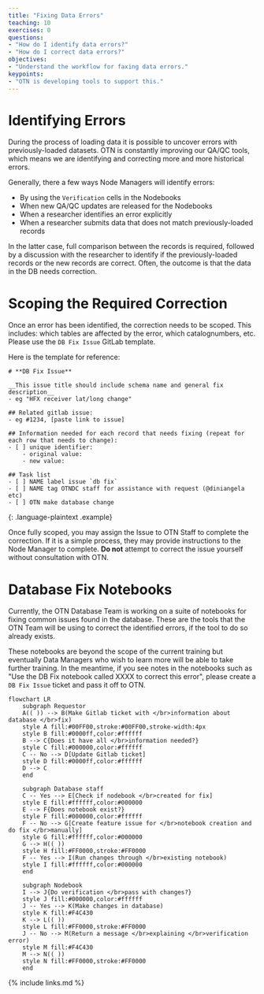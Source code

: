 ```yaml
---
title: "Fixing Data Errors"
teaching: 10
exercises: 0
questions:
- "How do I identify data errors?"
- "How do I correct data errors?"
objectives:
- "Understand the workflow for faxing data errors."
keypoints:
- "OTN is developing tools to support this."
---
```


# Identifying Errors

During the process of loading data it is possible to uncover errors with previously-loaded datasets. OTN is constantly improving our QA/QC tools, which means we are identifying and correcting more and more historical errors.

Generally, there a few ways Node Managers will identify errors:
- By using the `Verification` cells in the Nodebooks
- When new QA/QC updates are released for the Nodebooks
- When a researcher identifies an error explicitly
- When a researcher submits data that does not match previously-loaded records

In the latter case, full comparison between the records is required, followed by a discussion with the researcher to identify if the previously-loaded records or the new records are correct. Often, the outcome is that the data in the DB needs correction.

# Scoping the Required Correction

Once an error has been identified, the correction needs to be scoped. This includes: which tables are affected by the error, which catalognumbers, etc. Please use the `DB Fix Issue` GitLab template.

Here is the template for reference:

~~~
# **DB Fix Issue**

__This issue title should include schema name and general fix description__
- eg "HFX receiver lat/long change"

## Related gitlab issue:
- eg #1234, [paste link to issue]

## Information needed for each record that needs fixing (repeat for each row that needs to change):
- [ ] unique identifier:
    - original value:
    - new value:

## Task list
- [ ] NAME label issue `db fix`
- [ ] NAME tag OTNDC staff for assistance with request (@diniangela etc)
- [ ] OTN make database change
~~~
{: .language-plaintext .example}


Once fully scoped, you may assign the Issue to OTN Staff to complete the correction. If it is a simple process, they may provide instructions to the Node Manager to complete. **Do not** attempt to correct the issue yourself without consultation with OTN.

# Database Fix Notebooks

Currently, the OTN Database Team is working on a suite of notebooks for fixing common issues found in the database. These are the tools that the OTN Team will be using to correct the identified errors, if the tool to do so already exists.

These notebooks are beyond the scope of the current training but eventually Data Managers who wish to learn more will be able to take further training. In the meantime, if you see notes in the notebooks such as "Use the DB Fix notebook called XXXX to correct this error", please create a `DB Fix Issue` ticket and pass it off to OTN.

```mermaid
flowchart LR
    subgraph Requestor
    A(( )) --> B(Make Gitlab ticket with </br>information about database </br>fix)
    style A fill:#00FF00,stroke:#00FF00,stroke-width:4px
    style B fill:#0000ff,color:#ffffff
    B --> C{Does it have all </br>information needed?}
    style C fill:#000000,color:#ffffff
    C -- No --> D[Update Gitlab ticket]
    style D fill:#0000ff,color:#ffffff
    D --> C
    end

    subgraph Database staff
    C -- Yes --> E[Check if nodebook </br>created for fix]
    style E fill:#ffffff,color:#000000
    E --> F{Does notebook exist?}
    style F fill:#000000,color:#ffffff
    F -- No --> G[Create feature issue for </br>notebook creation and do fix </br>manually]
    style G fill:#ffffff,color:#000000
    G --> H(( ))
    style H fill:#FF0000,stroke:#FF0000
    F -- Yes --> I(Run changes through </br>existing notebook)
    style I fill:#ffffff,color:#000000
    end

    subgraph Nodebook
    I --> J{Do verification </br>pass with changes?}
    style J fill:#000000,color:#ffffff
    J -- Yes --> K(Make changes in database)
    style K fill:#F4C430
    K --> L(( ))
    style L fill:#FF0000,stroke:#FF0000
    J -- No --> M(Return a message </br>explaining </br>verification error)
    style M fill:#F4C430
    M --> N(( ))
    style N fill:#FF0000,stroke:#FF0000
    end
```

{% include links.md %}
